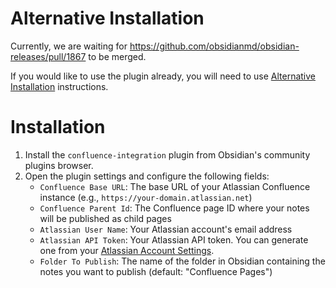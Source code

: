 
# Alternative Installation
Currently, we are waiting for https://github.com/obsidianmd/obsidian-releases/pull/1867 to be merged.

If you would like to use the plugin already, you will need to use [Alternative Installation](./installation-brat.md) instructions.

# Installation
1. Install the `confluence-integration` plugin from Obsidian's community plugins browser.
2. Open the plugin settings and configure the following fields:
    - `Confluence Base URL`: The base URL of your Atlassian Confluence instance (e.g., `https://your-domain.atlassian.net`)
    - `Confluence Parent Id`: The Confluence page ID where your notes will be published as child pages
    - `Atlassian User Name`: Your Atlassian account's email address
    - `Atlassian API Token`: Your Atlassian API token. You can generate one from your [Atlassian Account Settings](https://id.atlassian.com/manage-profile/security/api-tokens).
    - `Folder To Publish`: The name of the folder in Obsidian containing the notes you want to publish (default: "Confluence Pages")
